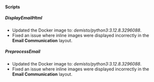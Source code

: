 
#### Scripts

##### DisplayEmailHtml

- Updated the Docker image to: *demisto/python3:3.12.8.3296088*.
- Fixed an issue where inline images were displayed incorrectly in the **Email Communication** layout.

##### PreprocessEmail

- Updated the Docker image to: *demisto/python3:3.12.8.3296088*.
- Fixed an issue where inline images were displayed incorrectly in the **Email Communication** layout.

